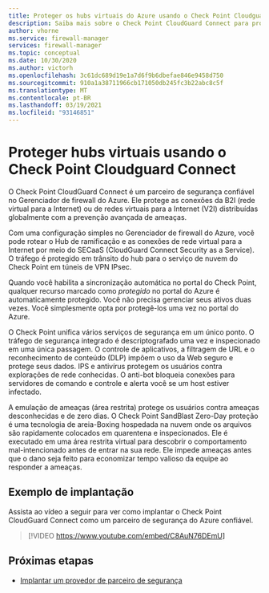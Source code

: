 ```yaml
---
title: Proteger os hubs virtuais do Azure usando o Check Point Cloudguard Connect
description: Saiba mais sobre o Check Point CloudGuard Connect para proteger os hubs virtuais do Azure
author: vhorne
ms.service: firewall-manager
services: firewall-manager
ms.topic: conceptual
ms.date: 10/30/2020
ms.author: victorh
ms.openlocfilehash: 3c61dc689d19e1a7d6f9b6dbefae846e9458d750
ms.sourcegitcommit: 910a1a38711966cb171050db245fc3b22abc8c5f
ms.translationtype: MT
ms.contentlocale: pt-BR
ms.lasthandoff: 03/19/2021
ms.locfileid: "93146851"
---
```

# <a name="secure-virtual-hubs-using-check-point-cloudguard-connect"></a>Proteger hubs virtuais usando o Check Point Cloudguard Connect

O Check Point CloudGuard Connect é um parceiro de segurança confiável no Gerenciador de firewall do Azure. Ele protege as conexões da B2I (rede virtual para a Internet) ou de redes virtuais para a Internet (V2I) distribuídas globalmente com a prevenção avançada de ameaças. 

Com uma configuração simples no Gerenciador de firewall do Azure, você pode rotear o Hub de ramificação e as conexões de rede virtual para a Internet por meio do SECaaS (CloudGuard Connect Security as a Service). O tráfego é protegido em trânsito do hub para o serviço de nuvem do Check Point em túneis de VPN IPsec.

Quando você habilita a sincronização automática no portal do Check Point, qualquer recurso marcado como *protegido* no portal do Azure é automaticamente protegido. Você não precisa gerenciar seus ativos duas vezes. Você simplesmente opta por protegê-los uma vez no portal do Azure.

O Check Point unifica vários serviços de segurança em um único ponto. O tráfego de segurança integrado é descriptografado uma vez e inspecionado em uma única passagem. O controle de aplicativos, a filtragem de URL e o reconhecimento de conteúdo (DLP) impõem o uso da Web seguro e protege seus dados. IPS e antivírus protegem os usuários contra explorações de rede conhecidas. O anti-bot bloqueia conexões para servidores de comando e controle e alerta você se um host estiver infectado.

A emulação de ameaças (área restrita) protege os usuários contra ameaças desconhecidas e de zero dias. O Check Point SandBlast Zero-Day proteção é uma tecnologia de areia-Boxing hospedada na nuvem onde os arquivos são rapidamente colocados em quarentena e inspecionados. Ele é executado em uma área restrita virtual para descobrir o comportamento mal-intencionado antes de entrar na sua rede. Ele impede ameaças antes que o dano seja feito para economizar tempo valioso da equipe ao responder a ameaças. 

## <a name="deployment-example"></a>Exemplo de implantação

Assista ao vídeo a seguir para ver como implantar o Check Point CloudGuard Connect como um parceiro de segurança do Azure confiável.

> [!VIDEO https://www.youtube.com/embed/C8AuN76DEmU]

## <a name="next-steps"></a>Próximas etapas

- [Implantar um provedor de parceiro de segurança](deploy-trusted-security-partner.md)